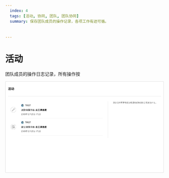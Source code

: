 ```yaml
---
  index: 4
  tags: [活动, 协同, 团队, 团队协同]
  summary: 保存团队成员的操作记录，各项工作有迹可循。


---
```


# 活动

团队成员的操作日志记录，所有操作按

<img src='../assets/02teamAdministration/04activity/activity.png'>
